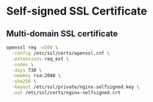 # Self-signed SSL Certificate

## Multi-domain SSL certificate

```sh
openssl req -x509 \
  -config /etc/ssl/certs/openssl.cnf \
  -extensions req_ext \
  -nodes \
  -days 730 \
  -newkey rsa:2048 \
  -sha256 \
  -keyout /etc/ssl/private/nginx-selfsigned.key \
  -out /etc/ssl/certs/nginx-selfsigned.crt
```
